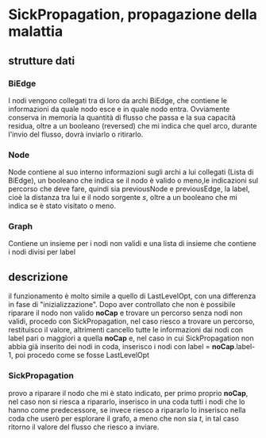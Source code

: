 # SickPropagation, propagazione della malattia

## strutture dati

### BiEdge

I nodi vengono collegati tra di loro da archi BiEdge, che contiene le informazioni da quale nodo esce e in quale nodo entra.
Ovviamente conserva in memoria la quantità di flusso che passa e la sua capacità residua, oltre a un booleano (reversed) che mi indica che quel arco, durante l'invio del flusso, dovrà inviarlo o ritirarlo.

### Node

Node contiene al suo interno informazioni sugli archi a lui collegati (Lista di BiEdge), un booleano che indica se il nodo è valido o meno,le indicazioni sul percorso che deve fare, quindi sia previousNode e previousEdge, la label, cioè la distanza tra lui e il nodo sorgente *s*, oltre a un booleano che mi indica se è stato visitato o meno.

### Graph

Contiene un insieme per i nodi non validi e una lista di insieme che contiene i nodi divisi per label

## descrizione

il funzionamento è molto simile a quello di LastLevelOpt, con una differenza in fase di "inizializzazione".
Dopo aver controllato che non è possibile riparare il nodo non valido **noCap**  e trovare un percorso senza nodi non validi, procedo con SickPropagation, nel caso riesco a trovare un percorso, restituisco il valore, altrimenti cancello tutte le informazioni dai nodi con label pari o maggiori a quella **noCap** e, nel caso in cui SickPropagation non abbia già inserito dei nodi in coda, inserisco i nodi con label = **noCap**.label-1, poi procedo come se fosse LastLevelOpt

### SickPropagation
<!-- da correggere in seguito all'aggiunta di multipli nodi-->
provo a riparare il nodo che mi è stato indicato, per primo proprio **noCap**, nel caso non si riesca a ripararlo, inserisco in una coda tutti i nodi che lo hanno come predecessore, se invece riesco a ripararlo lo inserisco nella coda che userò per esplorare il grafo, a meno che non sia *t*, in tal caso ritorno il valore del flusso che riesco a inviare.
